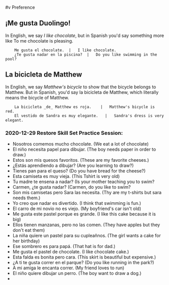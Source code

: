 #v Preference

## ¡Me gusta Duolingo!
In English, we say _I like chocolate_, but in Spanish you'd say something more like To me chocolate is pleasing.

        Me gusta el chocolate.  |   I like chocolate.
        ¿Te gusta nadar en la piscina?  |   Do you like swimming in the pool?
        
## La bicicleta de Matthew
In English, we say _Matthew's bicycle_ to show that the bicycle belongs to Matthew. But in Spanish, you'd say la bicicleta de Matthew, which literally means the bicycle of Matthew.

        La bicicleta _de_ Matthew es roja.    |   Matthew's bicycle is red.
        El vestido de Sandra es muy elegante.   |   Sandra's dress is very elegant.
        
### 2020-12-29 Restore Skill Set Practice Session:
* Nosotros comemos mucho chocolate. (We eat a lot of chocolate)
* El niño necesita papel para dibujar. (The boy needs paper in order to draw.) 
* Estos son mis quesos favoritos. (These are my favorite cheeses.)
* ¿Estás aprendiendo a dibujar? (Are you learning to draw?) 
* Tienes pan para el queso? (Do you have bread for the cheese?)
* Esta camiseta es muy vieja. (This Tshirt is very old)
* Tu madre te ensena a nadar?  (Is your mother teaching you to swim? 
* Carmen, ¿te gusta nadar? (Carmen, do you like to swim? 
* Son mis camisetas pero Sara las necesita. (Thy are my t-shirts but sara needs them.)
* Yo creo que nadar es divertido. (I think that swimming is fun.)
* El carro de mi novio no es viejo. (My boyfriend's car isn't old)
* Me gusta este pastel porque es grande. (I like this cake because it is big)
* Ellos tienen manzanas, pero no las comen. (They have apples but they don't eat them)
* La niña quiere un pastel para su cupleañnos. (The girl wants a cake for her birthday) 
* Ese sombrero es para papá. (That hat is for dad.)
* Me gusta el pastel de chocolate. (I like chocolate cake.)
* Esta falda es bonita pero cara. (This skirt is beautiful but expensive.)
* ¿A ti te gusta correr en el parque? (Do you like running in the park?)
* A mi amiga le encanta correr. (My friend loves to run)
* El niño quiere dibujar un perro. (The boy want to draw a dog.)
* 

